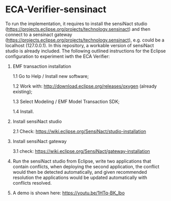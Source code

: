 # ECA-Verifier-sensinact

To run the implementation, it requires to install the sensiNact studio (https://projects.eclipse.org/projects/technology.sensinact) and then connect to a sensinact gateway (https://projects.eclipse.org/projects/technology.sensinact), e.g. could be a localhost (127.0.0.1). 
In this repository, a workable version of sensiNact studio is already included.
The following outlined instructions for the Eclipse configuration to experiment iwth the ECA Verifier:
1. EMF transaction installation

    1.1 Go to Help / Install new software;

    1.2 Work with: http://download.eclipse.org/releases/oxygen (already existing);

    1.3 Select Modeling / EMF Model Transaction SDK;

    1.4 Install.
  
2. Install sensiNact studio

    2.1 Check: https://wiki.eclipse.org/SensiNact/studio-installation
    
3. Install sensiNact gateway
    
    3.1 check: https://wiki.eclipse.org/SensiNact/gateway-installation

4. Run the sensiNact studio from Eclipse, write two applications that contain conflicts, when deploying the second application, the conflict would then be detected automatically, and given recommended resolution the applications would be updated automatically with conflicts resolved.

5. A demo is shown here: https://youtu.be/1HTq-BK_lbo 
